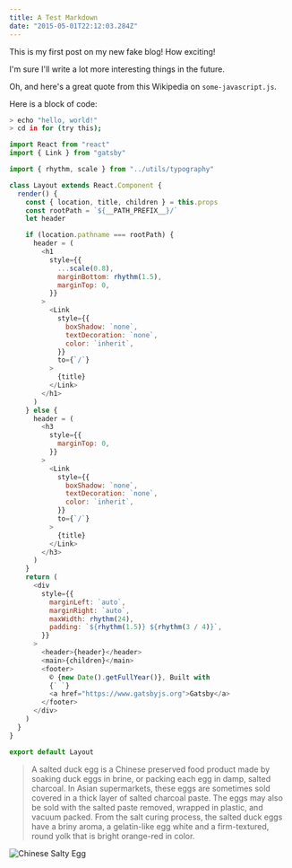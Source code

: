 ```yaml
---
title: A Test Markdown
date: "2015-05-01T22:12:03.284Z"
---
```


This is my first post on my new fake blog! How exciting!

I'm sure I'll write a lot more interesting things in the future.

Oh, and here's a great quote from this Wikipedia on `some-javascript.js`.

Here is a block of code:

```sh
> echo "hello, world!"
> cd in for (try this);
```

```js
import React from "react"
import { Link } from "gatsby"

import { rhythm, scale } from "../utils/typography"

class Layout extends React.Component {
  render() {
    const { location, title, children } = this.props
    const rootPath = `${__PATH_PREFIX__}/`
    let header

    if (location.pathname === rootPath) {
      header = (
        <h1
          style={{
            ...scale(0.8),
            marginBottom: rhythm(1.5),
            marginTop: 0,
          }}
        >
          <Link
            style={{
              boxShadow: `none`,
              textDecoration: `none`,
              color: `inherit`,
            }}
            to={`/`}
          >
            {title}
          </Link>
        </h1>
      )
    } else {
      header = (
        <h3
          style={{
            marginTop: 0,
          }}
        >
          <Link
            style={{
              boxShadow: `none`,
              textDecoration: `none`,
              color: `inherit`,
            }}
            to={`/`}
          >
            {title}
          </Link>
        </h3>
      )
    }
    return (
      <div
        style={{
          marginLeft: `auto`,
          marginRight: `auto`,
          maxWidth: rhythm(24),
          padding: `${rhythm(1.5)} ${rhythm(3 / 4)}`,
        }}
      >
        <header>{header}</header>
        <main>{children}</main>
        <footer>
          © {new Date().getFullYear()}, Built with
          {` `}
          <a href="https://www.gatsbyjs.org">Gatsby</a>
        </footer>
      </div>
    )
  }
}

export default Layout

```

> A salted duck egg is a Chinese preserved food product made by soaking duck
> eggs in brine, or packing each egg in damp, salted charcoal. In Asian
> supermarkets, these eggs are sometimes sold covered in a thick layer of salted
> charcoal paste. The eggs may also be sold with the salted paste removed,
> wrapped in plastic, and vacuum packed. From the salt curing process, the
> salted duck eggs have a briny aroma, a gelatin-like egg white and a
> firm-textured, round yolk that is bright orange-red in color.

![Chinese Salty Egg](./salty_egg.jpg)

